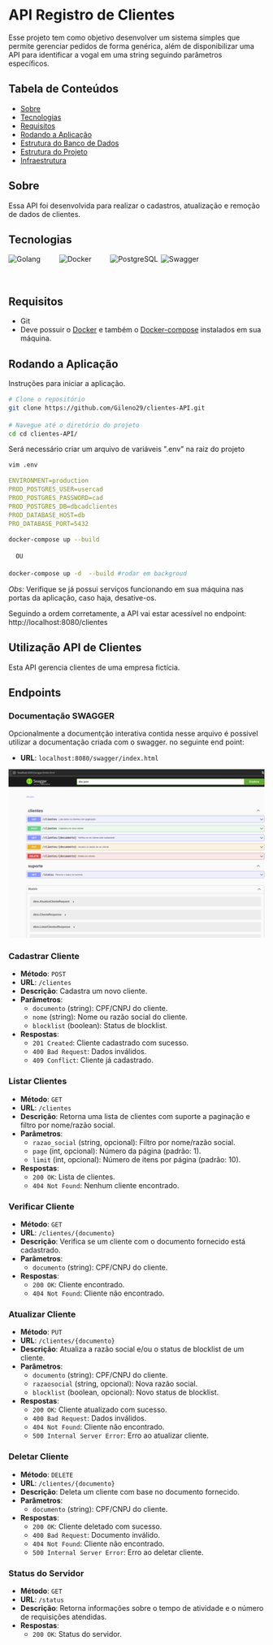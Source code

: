 # API Registro de Clientes

Esse projeto tem como objetivo desenvolver um sistema simples que permite gerenciar pedidos de forma genérica, além de disponibilizar uma API para identificar a vogal em uma string seguindo parâmetros específicos.

## Tabela de Conteúdos

- [Sobre](#sobre)
- [Tecnologias](#tecnologias)
- [Requisitos](#requisitos)
- [Rodando a Aplicação](#uso)
- [Estrutura do Banco de Dados](#tabela)
- [Estrutura do Projeto](#estrutura)
- [Infraestrutura](#infraestrutura)

<div id='sobre'/>

## Sobre

Essa API foi desenvolvida para  realizar o cadastros, atualização e remoção de dados  de clientes.

<div id='tecnologias'/>

## Tecnologias

<div style="display: flex">

 <img align="center" alt="Golang" height="50" width="100" src="https://cdn.jsdelivr.net/gh/devicons/devicon@latest/icons/go/go-original.svg" />

 <img align="center" alt="Docker" height="50" width="100" src="https://cdn.jsdelivr.net/gh/devicons/devicon@latest/icons/docker/docker-original-wordmark.svg" />
 <img align="center" alt="PostgreSQL" height="50" width="100" src="https://cdn.jsdelivr.net/gh/devicons/devicon@latest/icons/postgresql/postgresql-original-wordmark.svg" />

 <img align="center" alt="Swagger" height="50" width="100" src="https://cdn.jsdelivr.net/gh/devicons/devicon@latest/icons/swagger/swagger-original.svg" />


</div>

<div id='requisitos'/>

## Requisitos

<ul>
  <li>Git</li>
  <li>Deve possuir o <a href="https://docs.docker.com/engine/install/">Docker</a> e também o <a href="https://docs.docker.com/compose/install/">Docker-compose</a> instalados em sua máquina.</li>
</ul>

<div id='uso'/>

## Rodando a Aplicação

Instruções para iniciar a aplicação.

```sh
# Clone o repositório
git clone https://github.com/Gileno29/clientes-API.git

# Navegue até o diretório do projeto
cd cd clientes-API/
```
Será necessário criar um arquivo de variáveis ".env" na raiz do projeto


```sh
vim .env
```

```yml
ENVIRONMENT=production
PROD_POSTGRES_USER=usercad
PROD_POSTGRES_PASSWORD=cad
PROD_POSTGRES_DB=dbcadclientes
PROD_DATABASE_HOST=db
PRO_DATABASE_PORT=5432


```

```sh
docker-compose up --build

  OU 

docker-compose up -d  --build #rodar em backgroud
```
*Obs:* Verifique se já possui serviços funcionando em sua máquina nas portas da aplicação, caso haja, desative-os.

Seguindo a ordem corretamente, a API vai estar acessível no endpoint: http://localhost:8080/clientes


## Utilização API de Clientes

Esta API gerencia clientes de uma empresa fictícia.


## Endpoints

### Documentação SWAGGER

Opcionalmente a  documentção interativa contida nesse arquivo é possivel utilizar a documentação criada com o swagger.
no seguinte end point:
- **URL**: `localhost:8080/swagger/index.html`

<img src="https://github.com/Gileno29/clientes-API/blob/main/doc_img/image.png"/>




### Cadastrar Cliente
- **Método**: `POST`
- **URL**: `/clientes`
- **Descrição**: Cadastra um novo cliente.
- **Parâmetros**:
  - `documento` (string): CPF/CNPJ do cliente.
  - `nome` (string): Nome ou razão social do cliente.
  - `blocklist` (boolean): Status de blocklist.
- **Respostas**:
  - `201 Created`: Cliente cadastrado com sucesso.
  - `400 Bad Request`: Dados inválidos.
  - `409 Conflict`: Cliente já cadastrado.

### Listar Clientes
- **Método**: `GET`
- **URL**: `/clientes`
- **Descrição**: Retorna uma lista de clientes com suporte a paginação e filtro por nome/razão social.
- **Parâmetros**:
  - `razao_social` (string, opcional): Filtro por nome/razão social.
  - `page` (int, opcional): Número da página (padrão: 1).
  - `limit` (int, opcional): Número de itens por página (padrão: 10).
- **Respostas**:
  - `200 OK`: Lista de clientes.
  - `404 Not Found`: Nenhum cliente encontrado.

### Verificar Cliente
- **Método**: `GET`
- **URL**: `/clientes/{documento}`
- **Descrição**: Verifica se um cliente com o documento fornecido está cadastrado.
- **Parâmetros**:
  - `documento` (string): CPF/CNPJ do cliente.
- **Respostas**:
  - `200 OK`: Cliente encontrado.
  - `404 Not Found`: Cliente não encontrado.

### Atualizar Cliente
- **Método**: `PUT`
- **URL**: `/clientes/{documento}`
- **Descrição**: Atualiza a razão social e/ou o status de blocklist de um cliente.
- **Parâmetros**:
  - `documento` (string): CPF/CNPJ do cliente.
  - `razaosocial` (string, opcional): Nova razão social.
  - `blocklist` (boolean, opcional): Novo status de blocklist.
- **Respostas**:
  - `200 OK`: Cliente atualizado com sucesso.
  - `400 Bad Request`: Dados inválidos.
  - `404 Not Found`: Cliente não encontrado.
  - `500 Internal Server Error`: Erro ao atualizar cliente.

### Deletar Cliente
- **Método**: `DELETE`
- **URL**: `/clientes/{documento}`
- **Descrição**: Deleta um cliente com base no documento fornecido.
- **Parâmetros**:
  - `documento` (string): CPF/CNPJ do cliente.
- **Respostas**:
  - `200 OK`: Cliente deletado com sucesso.
  - `400 Bad Request`: Documento inválido.
  - `404 Not Found`: Cliente não encontrado.
  - `500 Internal Server Error`: Erro ao deletar cliente.

### Status do Servidor
- **Método**: `GET`
- **URL**: `/status`
- **Descrição**: Retorna informações sobre o tempo de atividade e o número de requisições atendidas.
- **Respostas**:
  - `200 OK`: Status do servidor.

